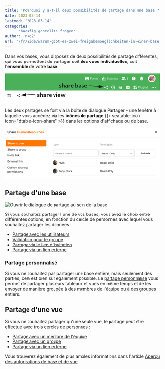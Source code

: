 ```yaml
---
title: 'Pourquoi y a-t-il deux possibilités de partage dans une base ?'
date: 2023-03-14
lastmod: '2023-03-14'
categories:
    - 'haeufig-gestellte-fragen'
author: 'nsc2'
url: '/fr/aide/warum-gibt-es-zwei-freigabemoeglichkeiten-in-einer-base'
---
```


Dans vos bases, vous disposez de deux possibilités de partage différentes, qui vous permettent de partager soit **des vues individuelles**, soit l'**ensemble** de votre **base**.

![Icônes de partage dans une base](images/share-icons-new-1.png)

Les deux partages se font via la boîte de dialogue Partager - une fenêtre à laquelle vous accédez via les **icônes de partage** {{< seatable-icon icon="dtable-icon-share" >}} dans les options d'affichage ou de base.

![Partage d'une base avec un utilisateur](images/share-base-to-user.png)

## Partage d'une base

![Ouvrir le dialogue de partage au sein de la base](https://seatable.io/wp-content/uploads/2022/09/share-a-base.png)

Si vous souhaitez partager l'une de vos bases, vous avez le choix entre différentes options, en fonction du cercle de personnes avec lequel vous souhaitez partager les données :

- [Partage avec les utilisateurs](https://seatable.io/fr/docs/freigabelinks/anlegen-einer-benutzerfreigabe/)
- [Validation pour le groupe](https://seatable.io/fr/docs/freigabelinks/freigabe-einer-base-an-eine-gruppe/)
- [Partage via le lien d'invitation](https://seatable.io/fr/docs/freigabelinks/einladungs-link-erklaert/)
- [Partage via un lien externe](https://seatable.io/fr/docs/freigabelinks/externer-link-erklaert/)

### Partage personnalisé

Si vous ne souhaitez pas partager une base entière, mais seulement des parties, cela est bien sûr également possible. Le [partage personnalisé](https://seatable.io/fr/docs/berechtigungen/benutzerdefinierte-freigabe-erstellen/) vous permet de partager plusieurs tableaux et vues en même temps et de les envoyer de manière groupée à des membres de l'équipe ou à des groupes entiers.

## Partage d'une vue

Si vous ne souhaitez partager qu'une seule vue, le partage peut être effectué avec trois cercles de personnes :

- [Partage avec un membre de l'équipe](https://seatable.io/fr/docs/ansichtsfreigaben/freigabe-einer-ansicht-an-ein-teammitglied/)
- [Partage avec un groupe](https://seatable.io/fr/docs/ansichtsfreigaben/freigabe-einer-ansicht-an-eine-gruppe/)
- [Partage via un lien externe](https://seatable.io/fr/docs/ansichtsfreigaben/externen-link-fuer-eine-ansicht-erstellen/)

Vous trouverez également de plus amples informations dans l'article [Aperçu des autorisations de base et de vue](https://seatable.io/fr/docs/freigaben/base-und-ansichtsfreigaben-im-ueberblick/).
